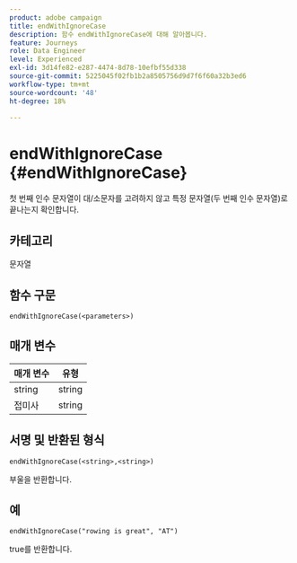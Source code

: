 ```yaml
---
product: adobe campaign
title: endWithIgnoreCase
description: 함수 endWithIgnoreCase에 대해 알아봅니다.
feature: Journeys
role: Data Engineer
level: Experienced
exl-id: 3d14fe82-e287-4474-8d78-10efbf55d338
source-git-commit: 5225045f02fb1b2a8505756d9d7f6f60a32b3ed6
workflow-type: tm+mt
source-wordcount: '48'
ht-degree: 18%

---
```


# endWithIgnoreCase {#endWithIgnoreCase}

첫 번째 인수 문자열이 대/소문자를 고려하지 않고 특정 문자열(두 번째 인수 문자열)로 끝나는지 확인합니다.

## 카테고리

문자열

## 함수 구문

`endWithIgnoreCase(<parameters>)`

## 매개 변수

| 매개 변수 | 유형 |
|-----------|------------------|
| string | string |
| 접미사 | string |

## 서명 및 반환된 형식

`endWithIgnoreCase(<string>,<string>)`

부울을 반환합니다.

## 예

`endWithIgnoreCase("rowing is great", "AT")`

true를 반환합니다.
